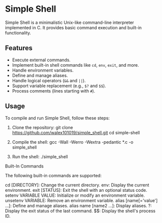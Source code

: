 # Simple Shell

Simple Shell is a minimalistic Unix-like command-line interpreter implemented in C. 
It provides basic command execution and built-in functionality.

## Features

- Execute external commands.
- Implement built-in shell commands like `cd`, `env`, `exit`, and more.
- Handle environment variables.
- Define and manage aliases.
- Handle logical operators (`&&` and `||`).
- Support variable replacement (e.g., `$?` and `$$`).
- Process comments (lines starting with `#`).

## Usage

To compile and run Simple Shell, follow these steps:

1. Clone the repository:
   git clone https://github.com/walex101019/simple_shell.git
   cd simple-shell

2. Compile the shell:
   gcc -Wall -Werro -Wextra -pedantic *.c -o simple_shell

3. Run the shell:
   ./simple_shell


Built-In Commands

The following built-in commands are supported:

cd [DIRECTORY]: 		Change the current directory.
env: 				Display the current environment.
exit [STATUS]: 			Exit the shell with an optional status code.
setenv VARIABLE VALUE: 		Initialize or modify an environment variable.
unsetenv VARIABLE: 		Remove an environment variable.
alias [name[='value'] ...]: 	Define and manage aliases.
alias name [name2 ...]: 	Display aliases.
?: 				Display the exit status of the last command.
$$: 				Display the shell's process ID.
